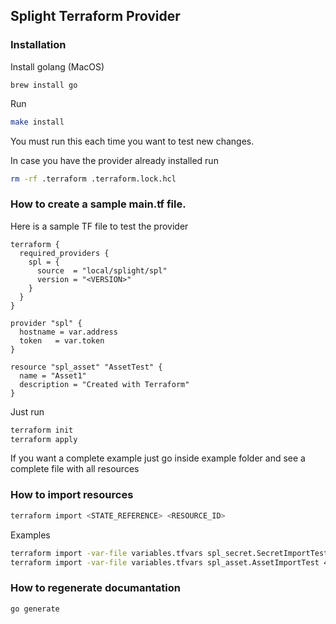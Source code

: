 ## Splight Terraform Provider

### Installation

Install golang (MacOS)

```
brew install go
```

Run

```bash
make install
```

You must run this each time you want to test new changes.

In case you have the provider already installed run

```sh
rm -rf .terraform .terraform.lock.hcl
```

### How to create a sample main.tf file.

Here is a sample TF file to test the provider

```
terraform {
  required_providers {
    spl = {
      source  = "local/splight/spl"
      version = "<VERSION>"
    }
  }
}

provider "spl" {
  hostname = var.address
  token   = var.token
}

resource "spl_asset" "AssetTest" {
  name = "Asset1"
  description = "Created with Terraform"
}
```

Just run

```sh
terraform init
terraform apply
```

If you want a complete example just go inside example folder and see a complete file with all resources

### How to import resources

```sh
terraform import <STATE_REFERENCE> <RESOURCE_ID>
```

Examples

```sh
terraform import -var-file variables.tfvars spl_secret.SecretImportTest 3e408b18-79df-465b-850d-6629088224de
terraform import -var-file variables.tfvars spl_asset.AssetImportTest 4e408b18-79df-465b-850d-6629088224de
```

### How to regenerate documantation

```
go generate
```
